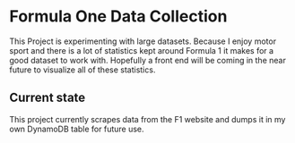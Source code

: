 # Formula One Data Collection

This Project is experimenting with large datasets. Because I enjoy motor sport and there is a lot of statistics kept around Formula 1 it makes for a good dataset to work with. Hopefully a front end will be coming in the near future to visualize all of these statistics.

## Current state
This project currently scrapes data from the F1 website and dumps it in my own DynamoDB table for future use.
